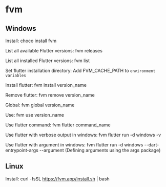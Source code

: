 # fvm

## Windows

Install: choco install fvm

List all available Flutter versions: fvm releases

List all installed Flutter versions: fvm list

Set flutter installation directory: Add FVM_CACHE_PATH to `environment variables`

Install flutter: fvm install version_name

Remove flutter: fvm remove version_name

Global: fvm global version_name

Use: fvm use version_name

Use flutter command: fvm flutter command_name

Use flutter with verbose output in windows: fvm flutter run -d windows -v

Use flutter with argument in windows: fvm flutter run -d windows --dart-entrypoint-args --argument (Defining arguments using the args package)

## Linux

Install: curl -fsSL https://fvm.app/install.sh | bash

